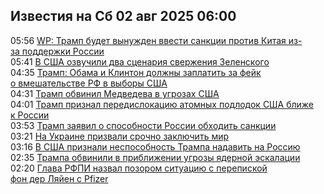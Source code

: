 <h2>Известия на Сб 02 авг 2025 06:00</h2><!--2025-08-02 05:56:34-->
<div class="rssn">
  <div><span class="smaller gray hspace">05:56</span> <a class="nodecor" href="https://news.rambler.ru/world/55079794-wp-tramp-budet-vynuzhden-vvesti-sanktsii-protiv-kitaya-iz-za-podderzhki-rossii/">WP: Трамп будет вынужден ввести санкции против Китая из-за поддержки России</a></div>
</div>
<div class="rssn">
  <div><span class="smaller gray hspace">05:41</span> <a class="nodecor" href="https://news.rambler.ru/world/55074277-v-ssha-ozvuchili-dva-stsenariya-sverzheniya-zelenskogo/">В США озвучили два сценария свержения Зеленского</a></div>
</div>
<div class="rssn">
  <div><span class="smaller gray hspace">04:35</span> <a class="nodecor" href="https://news.rambler.ru/world/55079740-tramp-obama-i-klinton-dolzhny-zaplatit-za-feyk-o-vmeshatelstve-rf-v-vybory-ssha/">Трамп: Обама и Клинтон должны заплатить за фейк о вмешательстве РФ в выборы США</a></div>
</div>
<div class="rssn">
  <div><span class="smaller gray hspace">04:31</span> <a class="nodecor" href="https://news.rambler.ru/world/55079633-tramp-obvinil-medvedeva-v-ugrozah-ssha/">Трамп обвинил Медведева в угрозах США</a></div>
</div>
<div class="rssn">
  <div><span class="smaller gray hspace">04:01</span> <a class="nodecor" href="https://news.rambler.ru/world/55079717-tramp-priznal-peredislokatsiyu-atomnyh-podlodok-ssha-blizhe-k-rossii/">Трамп признал передислокацию атомных подлодок США ближе к России</a></div>
</div>
<div class="rssn">
  <div><span class="smaller gray hspace">03:53</span> <a class="nodecor" href="https://news.rambler.ru/world/55073775-tramp-zayavil-o-sposobnosti-rossii-obhodit-sanktsii/">Трамп заявил о способности России обходить санкции</a></div>
</div>
<div class="rssn">
  <div><span class="smaller gray hspace">03:21</span> <a class="nodecor" href="https://news.rambler.ru/world/55079702-na-ukraine-prizvali-srochno-zaklyuchit-mir/">На Украине призвали срочно заключить мир</a></div>
</div>
<div class="rssn">
  <div><span class="smaller gray hspace">03:16</span> <a class="nodecor" href="https://news.rambler.ru/world/55079698-v-ssha-priznali-nesposobnost-trampa-nadavit-na-rossiyu/">В США признали неспособность Трампа надавить на Россию</a></div>
</div>
<div class="rssn">
  <div><span class="smaller gray hspace">02:35</span> <a class="nodecor" href="https://news.rambler.ru/world/55079671-trampa-obvinili-v-priblizhenii-ugrozy-yadernoy-eskalatsii/">Трампа обвинили в приближении угрозы ядерной эскалации</a></div>
</div>
<div class="rssn">
  <div><span class="smaller gray hspace">02:20</span> <a class="nodecor" href="https://news.rambler.ru/world/55075426-glava-rfpi-nazval-pozorom-situatsiyu-s-perepiskoy-fon-der-lyayen-s-pfizer/">Глава РФПИ назвал позором ситуацию с перепиской фон дер Ляйен с Pfizer</a></div>
</div>